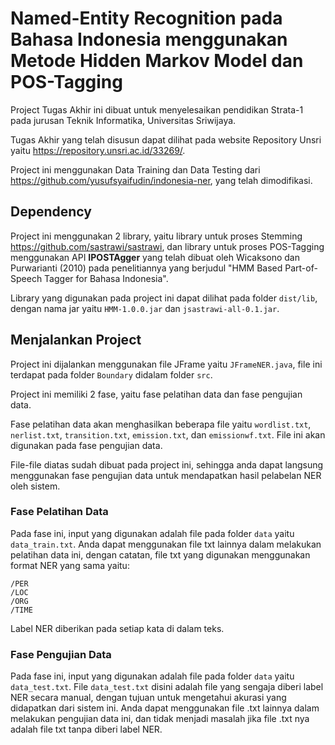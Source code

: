 # Named-Entity Recognition pada Bahasa Indonesia menggunakan Metode Hidden Markov Model dan POS-Tagging

Project Tugas Akhir ini dibuat untuk menyelesaikan pendidikan Strata-1 pada jurusan Teknik Informatika, Universitas Sriwijaya.

Tugas Akhir yang telah disusun dapat dilihat pada website Repository Unsri yaitu https://repository.unsri.ac.id/33269/.

Project ini menggunakan Data Training dan Data Testing dari https://github.com/yusufsyaifudin/indonesia-ner, yang telah dimodifikasi.

## Dependency

Project ini menggunakan 2 library, yaitu library untuk proses Stemming https://github.com/sastrawi/sastrawi, dan library untuk proses POS-Tagging menggunakan API **IPOSTAgger** yang telah dibuat oleh Wicaksono dan Purwarianti (2010) pada penelitiannya yang berjudul "HMM Based Part-of-Speech Tagger for Bahasa Indonesia".

Library yang digunakan pada project ini dapat dilihat pada folder `dist/lib`, dengan nama jar yaitu `HMM-1.0.0.jar` dan `jsastrawi-all-0.1.jar`.

## Menjalankan Project

Project ini dijalankan menggunakan file JFrame yaitu `JFrameNER.java`, file ini terdapat pada folder `Boundary` didalam folder `src`.

Project ini memiliki 2 fase, yaitu fase pelatihan data dan fase pengujian data.

Fase pelatihan data akan menghasilkan beberapa file yaitu `wordlist.txt`, `nerlist.txt`, `transition.txt`, `emission.txt`, dan `emissionwf.txt`. File ini akan digunakan pada fase pengujian data.

File-file diatas sudah dibuat pada project ini, sehingga anda dapat langsung menggunakan fase pengujian data untuk mendapatkan hasil pelabelan NER oleh sistem.

### Fase Pelatihan Data

Pada fase ini, input yang digunakan adalah file pada folder `data` yaitu `data_train.txt`. Anda dapat menggunakan file txt lainnya dalam melakukan pelatihan data ini, dengan catatan, file txt yang digunakan menggunakan format NER yang sama yaitu:
```
/PER
/LOC
/ORG
/TIME
```
Label NER diberikan pada setiap kata di dalam teks.

### Fase Pengujian Data

Pada fase ini, input yang digunakan adalah file pada folder `data` yaitu `data_test.txt`. File `data_test.txt` disini adalah file yang sengaja diberi label NER secara manual, dengan tujuan untuk mengetahui akurasi yang didapatkan dari sistem ini. Anda dapat menggunakan file .txt lainnya dalam melakukan pengujian data ini, dan tidak menjadi masalah jika file .txt nya adalah file txt tanpa diberi label NER.

